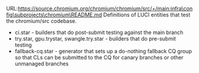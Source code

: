 URL:https://source.chromium.org/chromium/chromium/src/+/main:infra\config\subprojects\chromium\README.md
Definitions of LUCI entities that test the chromium/src codebase.

* ci.star - builders that do post-submit testing against the main branch
* try.star, gpu.trystar, swangle.try.star - builders that do pre-submit testing
* fallback-cq.star - generator that sets up a do-nothing fallback CQ
  group so that CLs can be submitted to the CQ for canary branches or
  other unmanaged branches
